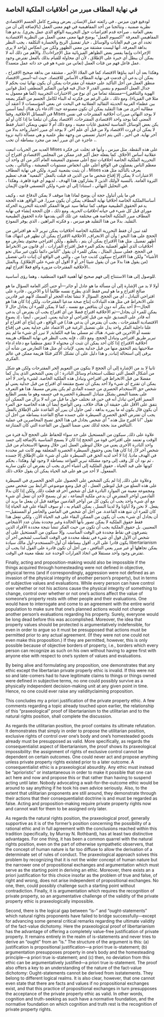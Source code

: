 ## في نهاية المطاف مبرر من أخلاقيات الملكية الخاصة

لودفيغ فون ميزس ، في رائعته *عمل الإنسان*, يعرض ويشرح كامل الجسم الاقتصادي نظرية ضمنية ، ونتائجنا من أحد المفاهيمية في فهم معنى العمل (بالإضافة إلى أن من بعض العامة ، صراحة قدم افتراضات حول التجريبية الواقع الذي عمل يجري). يدعو هذا المفاهيمي المعرفة "اكسيوم العمل" يوضح فيها معنى معنى العمل من النظرية الاقتصادية تحدد أي من قيم الغايات والوسائل ، خيار تفضيل الربح والخسارة التكلفة ، يجب النظر بداهة المعرفة. أنها ليست مشتقة من معنى الظهور ولكن من انعكاس (واحد لا يرى الإجراءات وإنما يفسر بعض الظواهر الفيزيائية مثل الإجراءات!). والأهم من ذلك أنه لا يمكن أن يبطل أي خبرة على الإطلاق ، لأن أي محاولة للقيام بذلك بالفعل تفترض وجود عمل فاعل فهم من فئات العمل (تعاني من شيء هو في حد ذاته عمل متعمد!).

وهكذا بعد أن أعيد بناؤها الاقتصاد كما في الملاذ الأخير ، مشتقة من بداهة صحيح الاقتراح ، يمكن أن يدعي أن قدمت في نهاية المطاف الأساس للاقتصاد. حيث انه-أسس الاقتصاد منطق العمل من أجل التأكيد على حقيقة أن مقترحات يمكن أن يكون نهائيا ثبت بحكم لا جدال العمل اكسيوم و بنفس القدر لا جدال فيه قوانين التفكير المنطقي (مثل قوانين الهوية والتناقض)—مستقلة تماما من أي نوع من الاختبارات التجريبية (كما هو معمول به مثلا في الفيزياء). ومع ذلك ، على الرغم من فكرته له البناء لكامل الجسم من الفكر يضعه بين عظماء الغربية الحديثة التقاليد العقلانية في البحث عن بعض المؤسسات  لا أعتقد أن مطالبة أخرى من هذا التقليد يمكن أن تكون مصنوعة جيد: الادعاء بأن هناك أيضا أسس في المسائل الأخلاقية. وفقا Mises لا يوجد النهائي مبررات أخلاقية المقترحات في نفس المعنى كما يوجد واحد الاقتصادي المقترحات. الاقتصاد يمكن أن تبلغنا ما إذا كان أو لم يكن بعض الوسائل المناسبة لتحقيق غايات معينة ، ومع ذلك أم لا تنتهي ويمكن اعتبار فقط لا يمكن أن قررت الاقتصاد ولا من قبل أي علم آخر. لا يوجد أي مبرر اختيار واحد بدلا من آخر نهاية. في أخير ، التي يتم اختيار تعسفي من وجهة نظر علمية و هي مسألة ذاتية نزوة ، عاجزة عن أي مبرر أبعد من مجرد ببساطة أن تحب.

العديد من الحريات اتبعت Mises على هذه النقطة. مثل ميزس ، وأنها قد تخلت عن فكرة عقلانية أساس الأخلاق. كما يفعله جعل أكبر قدر ممكن من المجلس الاقتصادي اقتراح أن التحررية الملكية الخاصة أخلاقيات تنتج أعلى مستوى المعيشة العام أكثر من أي واحد أن معظم الناس يفضلون في الواقع أعلى على انخفاض مستويات المعيشة ، وبالتالي ، يجب أن يثبت بشعبية كبيرة. ولكن في نهاية المطاف ، Mises يعرف بالتأكيد مثل هذه الاعتبارات لا يمكن إلا إقناع شخص ما من الذين قد قبلت بالفعل "النفعية" هدف تعظيم الثروة العامة. بالنسبة لأولئك الذين لا يشاركون هذا الهدف ، لديهم أي قوة قاهرة. وهكذا ، في التحليل النهائي ، استنادا إلى أي شيء ولكن التعسفي قانون الإيمان.

في ما يلي أتناول حجة أن يوضح لماذا هذا موقف لا يمكن الدفاع عنه ، وكيف أساساالملكية الخاصة أخلاقيا نهاية المطاف يمكن أن يكون مبررا. في الواقع, هذه الحجة يدعم الحقوق الطبيعية موقف كما تبناها سيد غيرها المفكر الحديثة التحررية الحركة موراي قبل كل شيء في حياته *أخلاقيات الحرية*. ومع ذلك ، فإن الحجة إنشاء في نهاية المطاف مبرر الملكية الخاصة هي مختلفة عن تلك التي يقدمها عادة الحقوق الطبيعية التقليد. بدلا من هذا التقليد هو ميزس ، و فكرته البراهين ، الذي يوفر النموذج.

لقد تبين أن فقط التحررية الملكية الخاصة أخلاقيات يمكن تبرير لأنه هو افتراض من الحجج على هذا النحو ؛ وأن أي الانحراف, الأخلاقية الاقتراح يمكن أن تظهر في انتهاك هذا أظهر تفضيل. مثل هذا الاقتراح يمكن أن يتم ، بالطبع ، ولكن اقتراحي محتوى يتعارض مع أخلاقيات الذي أظهر أفضلية بحكم المرء فعل اقتراح القرارات ، أي قانون من الانخراط في الحجج. فعلى سبيل المثال ، يمكن للمرء أن يقول "الناس دائما تكون *غير مبال* نحو الأشياء" ولكن هذا الاقتراح سيكون كذبت جدا من ، والتي في الواقع أن إثبات ذاتي *تفضيل* (من يقول هذا بدلا من أن يقول شيئا آخر أو لا أقول أي شيء على الإطلاق). وبالمثل ،الأخلاقية المقترحات مزورة واقع فعلا اقتراح لهم.

للوصول إلى هذا الاستنتاج إلى فهم صحيح لها أهمية القوة المنطقية ، وهما رؤى أساسية.

أولا لا بد من الإشارة إلى أن مسألة ما هو عادل أو جائر—أو حتى أكثر العامة السؤال ما هو صالح اقتراح و ما هو ليس فقط الذي يطرح نفسه طالما أنا و الآخرين ، قادرة على اقتراحي التبادل ، أي من الحجج. السؤال لا تنشأ تجاه الحجر أو السمك لأنهم غير قادرين على الانخراط في مثل هذه التبادلات إنتاج صحة مدعيا المقترحات. ولكن إذا كان هذا هو الحال—لا أحد ينكر أنه دون أن يتناقض مع نفسه ، كما لا يمكن للمرء أن يجادل حال لا يمكن للمرء أن يجادل—ثم الأخلاقية اقتراح فضلا عن أي اقتراح يجب أن يفترض أن يدعي أنه قادر على التصديق عليه من قبل اقتراحي أو جدلية يعني. (ميزس ، أيضا ، إذ يصوغ الاقتصادية المقترحات ، يجب أن يفترض أن يدعي هذا.) في الواقع ، في إنتاج أي اقتراح أو علنا داخلية الفكر واحد يدل على تفضيل الرغبة في الاعتماد على جدلية يعني في إقناع نفسه أو الآخرين في شيء. هناك ثم مسلي بما فيه الكفاية, لا تبرر أي شيء ما لم يتم تبرير طريق اقتراحي وتبادل الحجج. ومع ذلك ، فإنه يجب النظر في نهاية المطاف هزيمة أخلاقية الاقتراح إذا كان أحد يمكن أن تثبت أن محتواه لا تتفق منطقيا مع دعاة ادعاء صلاحيتها يتم التحقق منها من قبل جدلية يعني. لإثبات أي مثل هذا التعارض من شأنه أن يرقى إلى استحالة إثبات, و هذا دليل على أن تشكل الأكثر فتكا هزيمة ممكن في عالم الفكري.

ثانيا لا بد من الإشارة إلى أن الحجج لا يتكون من التعويم الحر المقترحات ولكن هو شكل من أشكال العمل التي تتطلب استخدام وسائل النادرة ؛ أن يعني الشخص الذي يدل كما مفضلا من قبل الانخراط في اقتراحي وتبادل هذه الملكية الخاصة. لشيء واحد, لا أحد يمكن ان تقترح أي شيء ولا أحد يمكن أن تصبح مقتنعة أي اقتراح من قبل جدلية يعني لو شخص حق الاستخدام الحصري من جسده المادي لم يكن يفترض مسبقا. هذا هو التعرف على بعضنا البعض بشكل متبادل السيطرة الحصرية في جسمه وهو ما يفسر الطابع المميز اقتراحي تبادل أنه في حين قد نختلف حول ما قيل من أنه لا يزال من الممكن أن نتفق على الأقل على حقيقة أن هناك خلاف. ومن الواضح أيضا أن هذه الخاصية حق المرء أن يكون قال يكون له ما يبرره بداهة ، لمن حاول أن يبرر أي القاعدة على الإطلاق بالفعل يجب أن تفترض الحق الحصري السيطرة على جسده صالح القاعدة ببساطة من أجل أن تقول "انا اقترح مثل هذه." أي شخص يجادل في هذا الحق تصبح المحاصرين في عملية التناقض منذ بحجة لذلك تعني ضمنا القبول من القاعدة التي كان المتنازعة.

علاوة على ذلك, سيكون من المستحيل على حد سواء للحفاظ على الحجج لأية فترة من الوقت و تعتمد على اقتراحي قوة من الحجج إذا كان لا يسمح المناسبة بالإضافة إلى جسد واحد النادرة الأخرى يعني من خلال لتوطين العمل (من خلال وضعها الاستخدام من قبل شخص آخر لا), إذا كان هذا يعني وحقوق السيطرة الحصرية المتعلقة بهم كانت غير محددة في الهدف ماديا. إذا لا أحد لديه الحق في السيطرة على أي شيء على الإطلاق إلا جسده ، ثم نود أن كل وقف إلى وجود مشكلة تبرير القواعد ببساطة لا وجود لها. وهكذا ، بحكم كونها على قيد الحياة ، حقوق الملكية إلى أشياء أخرى يجب أن يفترض أن تكون سارية المفعول. لا أحد من هو على قيد الحياة يمكن أن يقول خلاف ذلك.

وعلاوة على ذلك, إذا لم يكن الشخص على الحصول على الحق الحصري في السيطرة على هذه السلع من قبل لتوطين العمل ، أي قبل وضع موضوعي الرابط بين شخص معين ومجموعة معينة من الموارد النادرة قبل أي شخص آخر قد فعلت ذلك, ولكن إذا كان بدلا القادمين أواخر المفترض أن يدعي ملكية البضاعة ، ثم لن يسمح لأحد أن تفعل أي شيء مع أي شيء واحد يجب أن يكون كل من أواخر القادمين موافقة قبل أن يفعل ما يريد أن يفعل. لا نحن ولا آباؤنا ولا لدينا النسل ، يمكن القيام به ، أو سوف البقاء على قيد الحياة إذا كان للمرء أن تتبع هذه القاعدة. من أجل أي شخص في الماضي والحاضر أو المستقبل—أن يجادل أي شيء يجب أن يكون من الممكن البقاء على قيد الحياة الآن ، ولكي تفعل هذا فقط حقوق الملكية لا يمكن تصور بأنها الخالدة وغير محددة بشأن عدد الأشخاص المعنيين. بل حقوق الملكية يجب أن تكون من حيث الفكر تنشأ نتيجة محددة الأفراد الذين يتصرفون في نقاط محددة في الوقت المناسب. وإلا سيكون من المستحيل على أي شخص أن الأول قول أي شيء في نقطة محددة في الوقت المناسب لشخص آخر أن يكون قادرا على الرد. أقول ببساطة أن أول-المستخدم-أول مالك سيادة libertarianism يمكن تجاهلها أو غير مبرر يعني التناقض ، من أجل أن تكون قادرة على القول لذا يجب أن تفترض وجود واحد مستقلا في اتخاذ القرارات الوحدة عند نقطة معينة في الوقت.

Finally, acting and proposition-making would also be impossible if the things acquired through homesteading were not defined in objective, physical terms (and if correspondingly, aggression were not defined as an invasion of the physical integrity of another person’s property), but in terms of subjective values and evaluations. While every person can have control over whether or not his actions cause the physical integrity of something to change, control over whether or not one’s actions affect the value of someone’s property rests with other people and their evaluations. One would have to interrogate and come to an agreement with the entire world population to make sure that one’s planned actions would not change another person’s evaluations regarding his property. Surely, everyone would be long dead before this was accomplished. Moreover, the idea that property values should be protected is argumentatively indefensible, for even in order to argue so it must be presupposed that actions must be permitted prior to any actual agreement. (If they were not one could not even make this proposition.) If they are permitted, however, this is only possible because of objective borders of property, i.e., borders which every person can recognize as such on his own without having to agree first with anyone else with respect to one’s system of values and evaluations.

By being alive and formulating any proposition, one demonstrates that any ethic except the libertarian private properly ethic is invalid. If this were not so and late-comers had to have legitimate claims to things or things owned were defined in subjective terms, no one could possibly survive as a physically independent decision-making unit at any given point in time. Hence, no one could ever raise any validityclaiming proposition.

This concludes my a priori justification of the private property ethic. A few comments regarding a topic already touched upon earlier, the relationship of this “praxeological” proof of libertarianism to the utilitarian and to the natural rights position, shall complete the discussion.

As regards the utilitarian position, the proof contains its ultimate refutation. It demonstrates that simply in order to propose the utilitarian position, exclusive rights of control over one’s body and one’s homesteaded goods already must be presupposed as valid. More specifically, as regards the consequentialist aspect of libertarianism, the proof shows its praxeological impossibility: the assignment of rights of exclusive control cannot be dependent on certain outcomes. One could never act and propose anything unless private property rights existed prior to a later outcome. A consequentialist ethic is a praxeological absurdity. Any ethic must instead be “aprioristic” or instantaneous in order to make it possible that one can act here and now and propose this or that rather than having to suspend acting until later. Nobody advocating a wait-for-the-outcome ethic would be around to say anything if he took his own advice seriously. Also, to the extent that utilitarian proponents are still around, they demonstrate through their actions that their consequentialist doctrine is and must be regarded as false. Acting and proposition-making require private property rights now and cannot wait for them to be assigned only later.

As regards the natural rights position, the praxeological proof, generally supportive as it is of the former’s position concerning the possibility of a rational ethic and in full agreement with the conclusions reached within this tradition (specifically, by Murray N. Rothbard), has at least two distinctive advantages. For one thing, it has been a common quarrel with the natural rights position, even on the part of otherwise sympathetic observers, that the concept of human nature is far too diffuse to allow the derivation of a determinate set of rules of conduct. The praxeological approach solves this problem by recognizing that it is not the wider concept of human nature but the narrower one of propositional exchanges and argumentation which must serve as the starting point in deriving an ethic. Moreover, there exists an a priori justification for this choice insofar as the problem of true and false, of right and wrong, does not arise independent of propositional exchanges. No one, then, could possibly challenge such a starting point without contradiction. Finally, it is argumentation which requires the recognition of private property, so an argumentative challenge of the validity of the private property ethic is praxeologically impossible.

Second, there is the logical gap between “is-” and “ought-statements” which natural rights proponents have failed to bridge successfully—except for advancing some general critical remarks regarding the ultimate validity of the fact-value dichotomy. Here the praxeological proof of libertarianism has the advantage of offering a completely value-free justification of private property. It remains entirely in the realm of is-statements and never tries to derive an “ought” from an “is.” The structure of the argument is this: (a) justification is propositional justification—a priori true is-statement; (b) argumentation presupposes property in one’s body and the homesteading principle—a priori true is-statement; and (c) then, no deviation from this ethic can be argumentatively justified—a priori true is-statement. The proof also offers a key to an understanding of the nature of the fact-value dichotomy: Ought-statements cannot be derived from isstatements. They belong to different logical realms. It is also clear, however, that one cannot even state that there are facts and values if no propositional exchanges exist, and that this practice of propositional exchanges in turn presupposes the acceptance of the private property ethic as valid. In other words, cognition and truth-seeking as such have a normative foundation, and the normative foundation on which cognition and truth rest is the recognition of private property rights.
